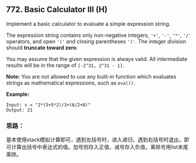 ## 772. Basic Calculator III (H)

Implement a basic calculator to evaluate a simple expression string.

The expression string contains only non-negative integers, `'+'`, `'-'`, `'*'`, `'/'` operators, and open `'('` and closing parentheses `')'`. The integer division should **truncate toward zero**.

You may assume that the given expression is always valid. All intermediate results will be in the range of `[-2^31, 2^31 - 1]`.

**Note:** You are not allowed to use any built-in function which evaluates strings as mathematical expressions, such as `eval()`.

**Example:**

```
Input: s = "2*(5+5*2)/3+(6/2+8)"
Output: 21
```



### 思路：

基本使用stack模拟计算即可，遇到左括号时，进入递归，遇到右括号时退出，即可计算出括号中表达式的值。加号则存入正值，减号存入负值，乘除号用list末尾乘除。